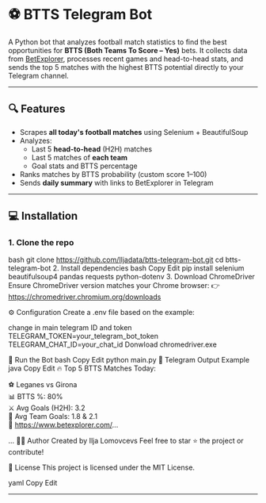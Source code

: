 # ⚽ BTTS Telegram Bot

A Python bot that analyzes football match statistics to find the best opportunities for **BTTS (Both Teams To Score – Yes)** bets. It collects data from [BetExplorer](https://www.betexplorer.com), processes recent games and head-to-head stats, and sends the top 5 matches with the highest BTTS potential directly to your Telegram channel.

---

## 🔍 Features

- Scrapes **all today's football matches** using Selenium + BeautifulSoup
- Analyzes:
  - Last 5 **head-to-head** (H2H) matches
  - Last 5 matches of **each team**
  - Goal stats and BTTS percentage
- Ranks matches by BTTS probability (custom score 1–100)
- Sends **daily summary** with links to BetExplorer in Telegram

---

## 💻 Installation

### 1. Clone the repo
bash
git clone https://github.com/Iljadata/btts-telegram-bot.git
cd btts-telegram-bot
2. Install dependencies
bash
Copy
Edit
pip install selenium beautifulsoup4 pandas requests python-dotenv
3. Download ChromeDriver
Ensure ChromeDriver version matches your Chrome browser:
👉 https://chromedriver.chromium.org/downloads

⚙️ Configuration
Create a .env file based on the example:

change in main telegram ID and token
TELEGRAM_TOKEN=your_telegram_bot_token
TELEGRAM_CHAT_ID=your_chat_id
Donwload chromedriver.exe

🚀 Run the Bot
bash
Copy
Edit
python main.py
🧪 Telegram Output Example
java
Copy
Edit
🔥 Top 5 BTTS Matches Today:

⚽ Leganes vs Girona  
📊 BTTS %: 80%  
⚔️ Avg Goals (H2H): 3.2  
🔢 Avg Team Goals: 1.8 & 2.1  
🔗 https://www.betexplorer.com/...

...
🧑‍💻 Author
Created by Ilja Lomovcevs
Feel free to star ⭐ the project or contribute!

📄 License
This project is licensed under the MIT License.

yaml
Copy
Edit

---

